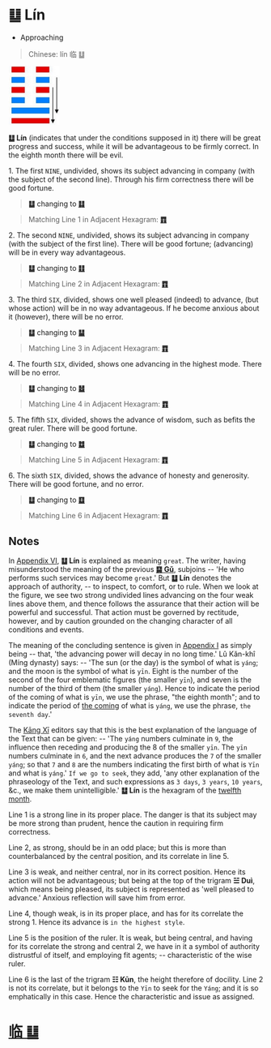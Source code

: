 # ䷒ Lín

* Approaching

> Chinese: lín 临 ䷒

<a id="p-97"/>

<img src="shapes/19.10.jpg" width="101" alt="临">

**䷒ Lín** (indicates that under the conditions supposed in it) there will be great progress and success,
while it will be advantageous to be firmly correct. In the eighth month there will be evil.

1.<a id="19.1"/> The first `NINE`, undivided, shows its subject advancing in company (with the subject of the second line). Through his firm correctness there will be good fortune.

<a id="p-98"/>

> **䷒** changing to [**䷆**](e5b888shi.md)

> Matching Line 1 in Adjacent Hexagram: [**䷓**](e8a782guan.md#20.1)

2.<a id="19.2"/> The second `NINE`, undivided, shows its subject advancing in company (with the subject of the first line). There will be good fortune; (advancing) will be in every way advantageous.

> **䷒** changing to [**䷗**](e5a48dfu.md)

> Matching Line 2 in Adjacent Hexagram: [**䷓**](e8a782guan.md#20.2)

3.<a id="19.3"/> The third `SIX`, divided, shows one well pleased (indeed) to advance, (but whose action) will be in no way advantageous. If he become anxious about it (however), there will be no error.

> **䷒** changing to [**䷊**](e6b3b0tai.md)

> Matching Line 3 in Adjacent Hexagram: [**䷓**](e8a782guan.md#20.3)

4.<a id="19.4"/> The fourth `SIX`, divided, shows one advancing in the highest mode. There will be no error.

> **䷒** changing to [**䷵**](e5bd92e5a6b9guimei.md)

> Matching Line 4 in Adjacent Hexagram: [**䷓**](e8a782guan.md#20.4)

5.<a id="19.5"/> The fifth `SIX`, divided, shows the advance of wisdom, such as befits the great ruler. There will be good fortune.

> **䷒** changing to [**䷻**](e88a82jie.md)

> Matching Line 5 in Adjacent Hexagram: [**䷓**](e8a782guan.md#20.5)

6.<a id="19.6"/> The sixth `SIX`, divided, shows the advance of honesty and generosity. There will be good fortune, and no error.

> **䷒** changing to [**䷨**](e68d9fsun.md)

> Matching Line 6 in Adjacent Hexagram: [**䷓**](e8a782guan.md#20.6)

## Notes

In [Appendix VI](appendix06s1.md), **䷒ Lín** is explained as meaning `great`. The writer, having misunderstood the meaning of the previous [**䷑ Gǔ**](e89b8agu.md), subjoins -- 'He who performs such services may become `great`.' But **䷒ Lín** denotes the approach of authority, -- to inspect, to comfort, or to rule. When we look at the figure, we see two strong undivided lines advancing on the four weak lines above them, and thence follows the assurance that their action will be powerful and successful. That action must be governed by rectitude, however, and by caution grounded on the changing character of all conditions and events.

The meaning of the concluding sentence is given in [Appendix I](appendix01s1.md#fn_143) as simply being -- that, 'the advancing power will decay in no long time.' Lû Kăn-khî (Míng dynasty) says: -- 'The sun (or the day) is the symbol of what is `yáng`; and the moon is the symbol of what is `yīn`. Eight is the number of the second of the four emblematic figures (the smaller `yīn`), and seven is the number of the third of them (the smaller `yáng`). Hence to indicate the period of the coming of what is `yīn`, we use the phrase, "the eighth month"; and to indicate the period of [the coming](e8a782guan.md#p-99) of what is `yáng`, we use the phrase, `the seventh day`.'

The [Kāng Xī](https://en.wikipedia.org/wiki/Kangxi_Dictionary) editors say that this is the best explanation of the language of the Text that can be given: -- 'The `yáng` numbers culminate in `9`, the influence then receding and producing the 8 of the smaller `yīn`. The `yīn` numbers culminate in `6`, and the next advance produces the `7` of the smaller `yáng`; so that `7` and `8` are the numbers indicating the first birth of what is `Yīn` and what is `yáng`.' `If we go to seek`, they add, 'any other explanation of the phraseology of the Text, and such expressions as `3 days`, `3 years`, `10 years`, &c., we make them unintelligible.' **䷒ Lín** is the hexagram of the [twelfth month](month.jpg).

Line 1 is a strong line in its proper place. The danger is that its subject may be more strong than prudent, hence the caution in requiring firm correctness.

Line 2, as strong, should be in an odd place; but this is more than counterbalanced by the central position, and its correlate in line 5.

Line 3 is weak, and neither central, nor in its correct position. Hence its action will not be advantageous; but being at the top of the trigram **☱ Duì**, which means being pleased, its subject is represented as 'well pleased to advance.' Anxious reflection will save him from error.

Line 4, though weak, is in its proper place, and has for its correlate the strong 1. Hence its advance is `in the highest style`.

Line 5 is the position of the ruler. It is weak, but being central, and having for its correlate the strong and central 2, we have in it a symbol of authority distrustful of itself, and employing fit agents; -- characteristic of the wise ruler.

Line 6 is the last of the trigram **☷ Kūn**, the height therefore of docility. Line 2 is not its correlate, but it belongs to the `Yīn` to seek for the `Yáng`; and it is so emphatically in this case. Hence the characteristic and issue as assigned.

# [临 ䷒](e4b8b4lin_cn.md)
